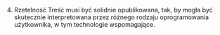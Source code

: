 4. Rzetelność
Treść musi być solidnie opublikowana, tak, by mogła być skutecznie interpretowana przez różnego rodzaju oprogramowania użytkownika, w tym technologie wspomagające.

